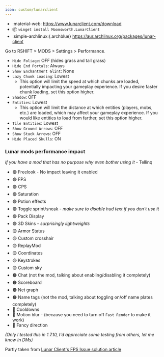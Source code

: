 ```yaml
---
icon: custom/lunarclient
---
```


* :material-web: <https://www.lunarclient.com/download>
* :package: `winget install Moonsworth.LunarClient`
* :simple-archlinux:{.archblue} <https://aur.archlinux.org/packages/lunar-client>

Go to RSHIFT > MODS > Settings > Performance.

*   `Hide Foliage`: OFF (hides grass and tall grass)
*   `Hide End Portals`: Always
*   `Show Enchantment Glint`: None
*   `Lazy Chunk Loading`: Lowest
    *   This option will limit the speed at which chunks are loaded, potentially impacting your gameplay experience. If you desire faster chunk loading, set this option higher.
*   `Shadow`: OFF
*   `Entities`: Lowest
    *   This option will limit the distance at which entities (players, mobs, etc.) are loaded, which may affect your gameplay experience. If you would like entities to load from farther, set this option higher.
*   `Tile Entities`: Lowest
*   `Show Ground Arrows`: OFF
*   `Show Stuck Arrows`: OFF
*   `Hide Placed Skulls`: ON

### Lunar mods performance impact

_if you have a mod that has no purpose why even bother using it_ - Tellinq 

* 🟢 Freelook - No impact leaving it enabled
* 🟢 FPS
* 🟢 CPS
* 🟢 Saturation
* 🟢 Potion effects
* 🟢 Toggle sprint/sneak - *make sure to disable hud text if you don't use it*
* 🟢 Pack Display
* 🟢 3D Skins - *surprisingly lightweights*
* 🟡 Armor Status
* 🟡 Custom crosshair
* 🟡 ReplayMod
* 🟡 Coordinates
* 🟡 Keystrokes
* 🟡 Custom sky
* 🟠 Chat (not the mod, talking about enabling/disabling it completely)
* 🟠 Scoreboard
* 🟠 Net graph
* 🟠 Name tags (not the mod, talking about toggling on/off name plates completely)
* 🔴 Cooldowns
* 🔴 Motion blur - (because you need  to turn off `Fast Render` to make it work)
* 🔴 Fancy direction 

*(Only I tested this in 1.7.10, I'd appreciate some testing from others, let me know in DMs)*


Partly taken from [Lunar Client's FPS Issue solution article](https://support.lunarclient.com/support/solutions/articles/60000764858-fps-issues)